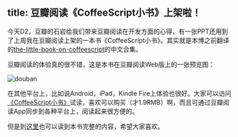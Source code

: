 title: 豆瓣阅读《CoffeeScript小书》上架啦！
----

今天D2，豆瓣的石岩给我们带来豆瓣阅读在开发方面的心得，有一张PPT还用到了上周我在豆瓣阅读上架的一本书《CoffeeScript小书》。其实就是本博之前翻译的[the-little-book-on-coffeescript](http://arcturo.github.com/library/coffeescript/)的中文合集。

豆瓣阅读的体验真的很不错，这是本书在豆瓣阅读Web版上的一张预览图：

![douban](http://pic.yupoo.com/island205/C65pIc2W/W8G6w.png)

在其他平台上，比如说Android，iPad，Kindle Fire上体验也很好。大家可以访问[《CoffeeScript小书》](http://read.douban.com/ebook/198648/)试读，喜欢可以购买（才1.9RMB）啊，而且可通过豆瓣阅读App同步到各种平台上，阅读起来很方便的。

但是到[这里](http://island205.github.com/tlboc/)也可以读到本书完整的内容，希望大家喜欢。